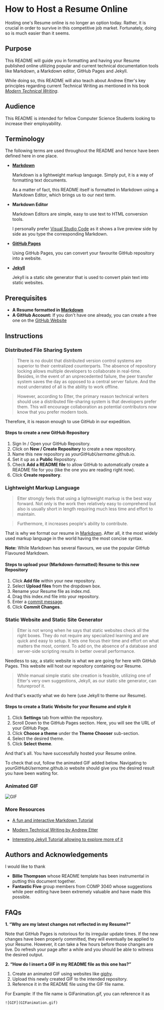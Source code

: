 # How to Host a Resume Online

Hosting one's Resume online is no longer an option today. Rather, it is crucial in order to survive in this competitive job market. Fortunately, doing so is much easier than it seems.

## Purpose

This README will guide you in formatting and having your Resume published online utilizing popular and current technical documentation tools like Markdown, a Markdown editor, GitHub Pages and Jekyll.

While doing so, this README will also teach about Andrew Etter's key principles regarding current Technical Writing as mentioned in his book [_Modern Technical Writing_](https://www.amazon.ca/Modern-Technical-Writing-Introduction-Documentation-ebook/dp/B01A2QL9SS/).

## Audience

This README is intended for fellow Computer Science Students looking to increase their employability.

## Terminology

The following terms are used throughout the README and hence have been defined here in one place.

- [**Markdown**](https://www.markdownguide.org/)

  Markdown is a lightweight markup language. Simply put, it is a way of formatting text documents.

  As a matter of fact, this README itself is formatted in Markdown using a Markdown Editor, which brings us to our next term.

- **Markdown Editor**

  Markdown Editors are simple, easy to use text to HTML conversion tools.

  I personally prefer [Visual Studio Code](https://code.visualstudio.com/) as it shows a live preview side by side as you type the corresponding Markdown.

- [**GitHub Pages**](https://pages.github.com/)

  Using GitHub Pages, you can convert your favourite GitHub repository into a website.

- [**Jekyll**](https://jekyllrb.com/)

  Jekyll is a static site generator that is used to convert plain text into static websites.

## Prerequisites

- **A Resume formatted in [Markdown](https://www.markdownguide.org/)**
- **A GitHub Account:** If you don't have one already, you can create a free one on the [GitHub Website](https://github.com/join)

## Instructions

### Distributed File Sharing System

> There is no doubt that distributed version control systems are superior to their centralized counterparts. The absence of repository locking allows multiple developers to collaborate in real-time. Besides, in the event of an unprecedented failure, the peer transfer system saves the day as opposed to a central server failure. And the most underrated of all is the ability to work offline.

> However, according to Etter, the primary reason technical writers should use a distributed file-sharing system is that developers prefer them. This will encourage collaboration as potential contributors now know that you prefer modern tools.

Therefore, it is reason enough to use GitHub in our expedition.

#### Steps to create a new GitHub Repository

1. Sign In / Open your GitHub Repository.
2. Click on **New / Create Repository** to create a new repository.
3. Name this new repository as _yourGitHubUsername_.github.io.
4. Set it up as a **Public** Repository.
5. Check **Add a README file** to allow GitHub to automatically create a README file for you (like the one you are reading right now).
6. Click **Create repository**.

### Lightweight Markup Language

> Etter strongly feels that using a lightweight markup is the best way forward. Not only is the work then relatively easy to comprehend but also is usually short in length requiring much less time and effort to maintain.

> Furthermore, it increases people's ability to contribute.

That is why we format our resume in [Markdown](https://commonmark.org/help/). After all, it the most widely used markup language in the world having the most concise syntax.

**Note:** While Markdown has several flavours, we use the popular GitHub Flavoured Markdown.

#### Steps to upload your (Markdown-formatted) Resume to this new Repository

1. Click **Add file** within your new repository.
2. Select **Upload files** from the dropdown box.
3. Rename your Resume file as index.md.
4. Drag this index.md file into your repository.
5. Enter a [commit message](https://www.freecodecamp.org/news/writing-good-commit-messages-a-practical-guide/).
6. Click **Commit Changes**.

### Static Website and Static Site Generator

> Etter is not wrong when he says that static websites check all the right boxes. They do not require any specialized learning and are quick and easy to setup. It lets one focus their time and effort on what matters the most, content.
> To add on, the absence of a database and server-side scripting results in better overall performance.

Needless to say, a static website is what we are going for here with GitHub Pages. This website will host our repository containing our Resume.

> While manual simple static site creation is feasible,
> utilizing one of Etter's very own suggestions, Jekyll, as our static site generator, can futureproof it.

And that's exactly what we do here (use Jekyll to theme our Resume).

#### Steps to create a Static Website for your Resume and style it

1. Click **Settings** tab from within the repository.
2. Scroll Down to the GitHub Pages section. Here, you will see the URL of your GitHub Page.
3. Click **Choose a theme** under the **Theme Chooser** sub-section.
4. Select the desired theme.
5. Click **Select theme**.

And that's all. You have successfully hosted your Resume online.

To check that out, follow the animated GIF added below. Navigating to _yourGitHubUsername_.github.io website should give you the desired result you have been waiting for.

### Animated GIF

![GIF](GIFanimation.gif)

### More Resources

- [A fun and interactive Markdown Tutorial](https://commonmark.org/help/tutorial/)

- [Modern Technical Writing by Andrew Etter](https://www.amazon.ca/Modern-Technical-Writing-Introduction-Documentation-ebook/dp/B01A2QL9SS/)

- [Interesting Jekyll Tutorial allowing to explore more of it](https://opensource.com/article/17/4/getting-started-jekyll)

## Authors and Acknowledgements

I would like to thank

- **Billie Thompson** whose README template has been instrumental in putting this document together.
- **Fantastic Five** group members from COMP 3040 whose suggestions while peer editing have been extremely valuable and have made this possible.

## FAQs

**1. “Why are my latest changes not reflected in my Resume?”**

Note that GitHub Pages is notorious for its irregular update times. If the new changes have been properly committed, they will eventually be applied to your Resume. However, it can take a few hours before those changes are live. Do refresh your page after a while and you should be able to witness the desired output.

**2. “How do I insert a GIF in my README file as this one has?”**

1. Create an animated GIF using websites like [giphy](https://giphy.com/).
2. Upload this newly created GIF to the intended repository.
3. Reference it in the README file using the GIF file name.

For Example: If the file name is GIFanimation.gif, you can reference it as

` ![GIF](GIFanimation.gif) `
